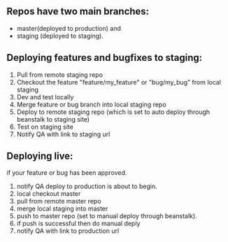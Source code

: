 ## Repos have two main branches: 
  - master(deployed to production) and 
  - staging (deployed to staging).

## Deploying features and bugfixes to staging:
 1. Pull from remote staging repo
 1. Checkout the feature "feature/my_feature" or "bug/my_bug" from local staging
 1. Dev and test locally
 1. Merge feature or bug branch into local staging repo
 1. Deploy to remote staging repo (which is set to auto deploy through beanstalk to staging site)
 1. Test on staging site
 1. Notify QA with link to staging url
 
## Deploying live:
 if your feature or bug has been approved.
 1. notify QA deploy to production is about to begin.
 1. local checkout master
 1. pull from remote master repo
 1. merge local staging into master
 1. push to master repo (set to manual deploy through beanstalk).
 1. if push is successful then do manual deply
 1. notify QA with link to production url
